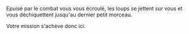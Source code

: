 Epuisé par le combat vous vous écroulé, les loups se jettent sur vous et vous déchiquettent jusqu'au dernier petit morceau.

Votre mission s'achève donc ici.